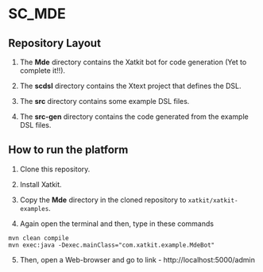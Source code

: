 # SC_MDE

## Repository Layout

1) The **Mde** directory contains the Xatkit bot for code generation (Yet to complete it!!).

2) The **scdsl** directory contains the Xtext project that defines the DSL.

3) The **src** directory contains some example DSL files.

4) The **src-gen** directory contains the code generated from the example DSL files.

## How to run the platform

1) Clone this repository.

2) Install Xatkit.

3) Copy the **Mde** directory in the cloned repository to `xatkit/xatkit-examples`.

4) Again open the terminal and then, type in these commands

```
mvn clean compile
mvn exec:java -Dexec.mainClass="com.xatkit.example.MdeBot"
```

5) Then, open a Web-browser and go to link - http://localhost:5000/admin
